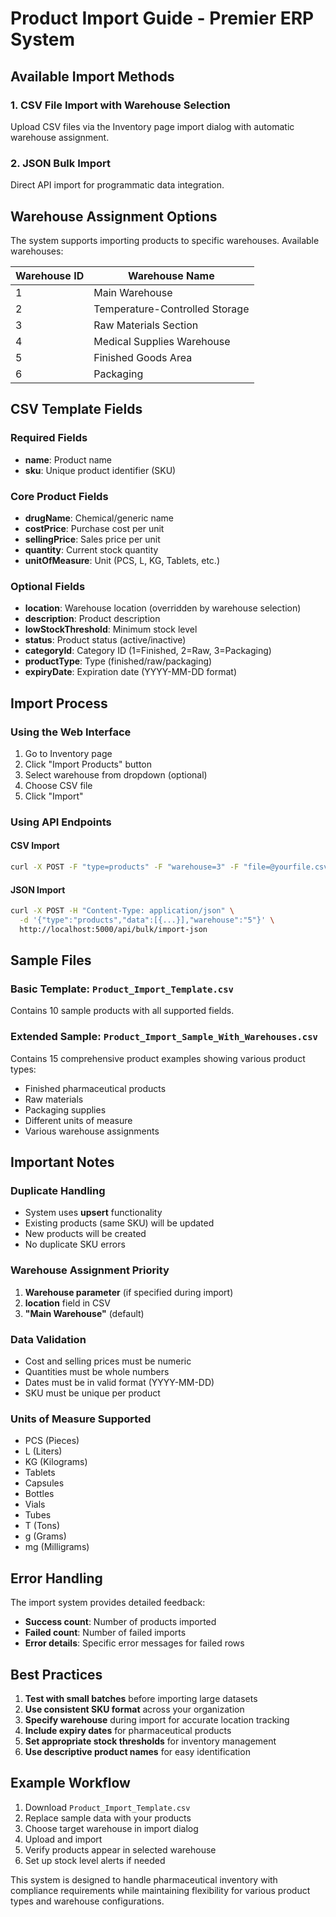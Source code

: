 # Product Import Guide - Premier ERP System

## Available Import Methods

### 1. CSV File Import with Warehouse Selection
Upload CSV files via the Inventory page import dialog with automatic warehouse assignment.

### 2. JSON Bulk Import
Direct API import for programmatic data integration.

## Warehouse Assignment Options

The system supports importing products to specific warehouses. Available warehouses:

| Warehouse ID | Warehouse Name |
|-------------|----------------|
| 1 | Main Warehouse |
| 2 | Temperature-Controlled Storage |
| 3 | Raw Materials Section |
| 4 | Medical Supplies Warehouse |
| 5 | Finished Goods Area |
| 6 | Packaging |

## CSV Template Fields

### Required Fields
- **name**: Product name
- **sku**: Unique product identifier (SKU)

### Core Product Fields
- **drugName**: Chemical/generic name
- **costPrice**: Purchase cost per unit
- **sellingPrice**: Sales price per unit
- **quantity**: Current stock quantity
- **unitOfMeasure**: Unit (PCS, L, KG, Tablets, etc.)

### Optional Fields
- **location**: Warehouse location (overridden by warehouse selection)
- **description**: Product description
- **lowStockThreshold**: Minimum stock level
- **status**: Product status (active/inactive)
- **categoryId**: Category ID (1=Finished, 2=Raw, 3=Packaging)
- **productType**: Type (finished/raw/packaging)
- **expiryDate**: Expiration date (YYYY-MM-DD format)

## Import Process

### Using the Web Interface
1. Go to Inventory page
2. Click "Import Products" button
3. Select warehouse from dropdown (optional)
4. Choose CSV file
5. Click "Import"

### Using API Endpoints

#### CSV Import
```bash
curl -X POST -F "type=products" -F "warehouse=3" -F "file=@yourfile.csv" http://localhost:5000/api/bulk-import
```

#### JSON Import
```bash
curl -X POST -H "Content-Type: application/json" \
  -d '{"type":"products","data":[{...}],"warehouse":"5"}' \
  http://localhost:5000/api/bulk/import-json
```

## Sample Files

### Basic Template: `Product_Import_Template.csv`
Contains 10 sample products with all supported fields.

### Extended Sample: `Product_Import_Sample_With_Warehouses.csv`
Contains 15 comprehensive product examples showing various product types:
- Finished pharmaceutical products
- Raw materials
- Packaging supplies
- Different units of measure
- Various warehouse assignments

## Important Notes

### Duplicate Handling
- System uses **upsert** functionality
- Existing products (same SKU) will be updated
- New products will be created
- No duplicate SKU errors

### Warehouse Assignment Priority
1. **Warehouse parameter** (if specified during import)
2. **location** field in CSV
3. **"Main Warehouse"** (default)

### Data Validation
- Cost and selling prices must be numeric
- Quantities must be whole numbers
- Dates must be in valid format (YYYY-MM-DD)
- SKU must be unique per product

### Units of Measure Supported
- PCS (Pieces)
- L (Liters)
- KG (Kilograms)
- Tablets
- Capsules
- Bottles
- Vials
- Tubes
- T (Tons)
- g (Grams)
- mg (Milligrams)

## Error Handling

The import system provides detailed feedback:
- **Success count**: Number of products imported
- **Failed count**: Number of failed imports  
- **Error details**: Specific error messages for failed rows

## Best Practices

1. **Test with small batches** before importing large datasets
2. **Use consistent SKU format** across your organization
3. **Specify warehouse** during import for accurate location tracking
4. **Include expiry dates** for pharmaceutical products
5. **Set appropriate stock thresholds** for inventory management
6. **Use descriptive product names** for easy identification

## Example Workflow

1. Download `Product_Import_Template.csv`
2. Replace sample data with your products
3. Choose target warehouse in import dialog
4. Upload and import
5. Verify products appear in selected warehouse
6. Set up stock level alerts if needed

This system is designed to handle pharmaceutical inventory with compliance requirements while maintaining flexibility for various product types and warehouse configurations.